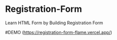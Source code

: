 # Registration-Form
Learn HTML Form by Building Registration Form

#DEMO (https://registration-form-flame.vercel.app/)
